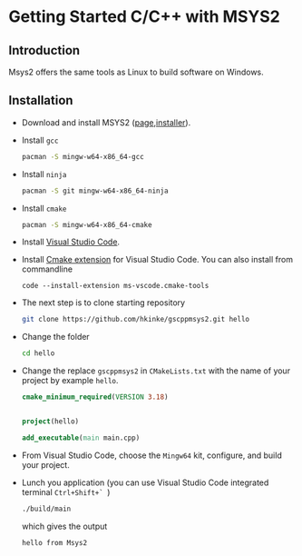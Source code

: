 # Getting Started C/C++ with MSYS2

## Introduction

Msys2 offers the same tools as Linux to build software on Windows.

## Installation

- Download and install MSYS2 ([page](https://www.msys2.org/),[installer](https://github.com/msys2/msys2-installer/releases/download/2022-06-03/msys2-x86_64-20220603.exe)). 

- Install `gcc`
    ```bash
    pacman -S mingw-w64-x86_64-gcc
    ```
- Install `ninja`
    ```bash
    pacman -S git mingw-w64-x86_64-ninja 
    ```
- Install `cmake`
    ```bash
    pacman -S mingw-w64-x86_64-cmake
    ```
- Install [Visual Studio Code](https://code.visualstudio.com/Download).
- Install [Cmake extension](https://marketplace.visualstudio.com/items?itemName=ms-vscode.cmake-tools) for Visual Studio Code. You can also install from commandline
    ```
    code --install-extension ms-vscode.cmake-tools
    ```
- The next step is to clone starting repository
    ```bash
    git clone https://github.com/hkinke/gscppmsys2.git hello
    ```
- Change the folder
    ```bash
    cd hello
    ```
- Change the replace `gscppmsys2` in `CMakeLists.txt` with the name of your project by example `hello`.
    ```cmake
    cmake_minimum_required(VERSION 3.18)


    project(hello)

    add_executable(main main.cpp)
    ```
- From Visual Studio Code, choose the `Mingw64` kit, configure, and build your project.
- Lunch you application (you can use Visual Studio Code integrated terminal ``Ctrl+Shift+` ``)
    ```bash
    ./build/main
    ```
    which gives the output
    ```plain
    hello from Msys2
    ```

